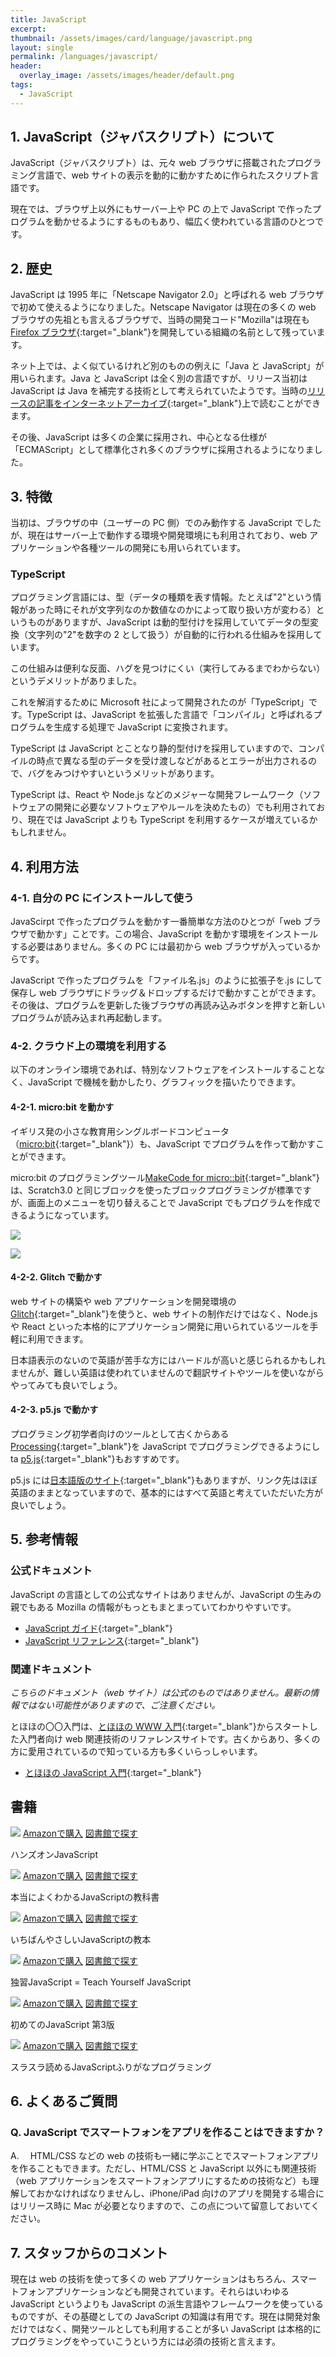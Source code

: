 ```yaml
---
title: JavaScript
excerpt:
thumbnail: /assets/images/card/language/javascript.png
layout: single
permalink: /languages/javascript/
header:
  overlay_image: /assets/images/header/default.png
tags:
  - JavaScript
---
```


## 1. JavaScript（ジャバスクリプト）について

JavaScript（ジャバスクリプト）は、元々 web ブラウザに搭載されたプログラミング言語で、web サイトの表示を動的に動かすために作られたスクリプト言語です。

現在では、ブラウザ上以外にもサーバー上や PC の上で JavaScript で作ったプログラムを動かせるようにするものもあり、幅広く使われている言語のひとつです。

## 2. 歴史

JavaScript は 1995 年に「Netscape Navigator 2.0」と呼ばれる web ブラウザで初めて使えるようになりました。Netscape Navigator は現在の多くの web ブラウザの先祖とも言えるブラウザで、当時の開発コード"Mozilla"は現在も[Firefox ブラウザ](https://www.mozilla.org/ja/firefox/){:target="\_blank"}を開発している組織の名前として残っています。

ネット上では、よく似ているけれど別のものの例えに「Java と JavaScript」が用いられます。Java と JavaScript は全く別の言語ですが、リリース当初は JavaScript は Java を補完する技術として考えられていたようです。当時の[リリースの記事をインターネットアーカイブ](https://web.archive.org/web/20070916144913/http://wp.netscape.com/newsref/pr/newsrelease67.html){:target="\_blank"}上で読むことができます。

その後、JavaScript は多くの企業に採用され、中心となる仕様が「ECMAScript」として標準化され多くのブラウザに採用されるようになりました。

## 3. 特徴

当初は、ブラウザの中（ユーザーの PC 側）でのみ動作する JavaScript でしたが、現在はサーバー上で動作する環境や開発環境にも利用されており、web アプリケーションや各種ツールの開発にも用いられています。

### TypeScript

プログラミング言語には、型（データの種類を表す情報。たとえば"2"という情報があった時にそれが文字列なのか数値なのかによって取り扱い方が変わる）というものがありますが、JavaScript は動的型付けを採用していてデータの型変換（文字列の"2"を数字の 2 として扱う）が自動的に行われる仕組みを採用しています。

この仕組みは便利な反面、ハグを見つけにくい（実行してみるまでわからない）というデメリットがありました。

これを解消するために Microsoft 社によって開発されたのが「TypeScript」です。TypeScript は、JavaScript を拡張した言語で「コンパイル」と呼ばれるプログラムを生成する処理で JavaScript に変換されます。

TypeScript は JavaScript とことなり静的型付けを採用していますので、コンパイルの時点で異なる型のデータを受け渡しなどがあるとエラーが出力されるので、バグをみつけやすいというメリットがあります。

TypeScript は、React や Node.js などのメジャーな開発フレームワーク（ソフトウェアの開発に必要なソフトウェアやルールを決めたもの）でも利用されており、現在では JavaScript よりも TypeScript を利用するケースが増えているかもしれません。

## 4. 利用方法　

### 4-1. 自分の PC にインストールして使う

JavaScirpt で作ったプログラムを動かす一番簡単な方法のひとつが「web ブラウザで動かす」ことです。この場合、JavaScript を動かす環境をインストールする必要はありません。多くの PC には最初から web ブラウザが入っているからです。

JavaScript で作ったプログラムを「ファイル名.js」のように拡張子を.js にして保存し web ブラウザにドラッグ＆ドロップするだけで動かすことができます。その後は、プログラムを更新した後ブラウザの再読み込みボタンを押すと新しいプログラムが読み込まれ再起動します。

### 4-2. クラウド上の環境を利用する

以下のオンライン環境であれば、特別なソフトウェアをインストールすることなく、JavaScript で機械を動かしたり、グラフィックを描いたりできます。

#### 4-2-1. micro:bit を動かす

イギリス発の小さな教育用シングルボードコンピュータ（[micro:bit](https://microbit.org/ja/){:target="\_blank"}）も、JavaScript でプログラムを作って動かすことができます。

micro:bit のプログラミングツール[MakeCode for micro::bit](https://makecode.microbit.org/){:target="\_blank"}は、Scratch3.0 と同じブロックを使ったブロックプログラミングが標準ですが、画面上のメニューを切り替えることで JavaScript でもプログラムを作成できるようになっています。

![](/assets/images/languages/javascript/microbit01.png)

![](/assets/images/languages/javascript/microbit02.png)

#### 4-2-2. Glitch で動かす

web サイトの構築や web アプリケーションを開発環境の[Glitch](https://glitch.com/){:target="\_blank"}を使うと、web サイトの制作だけではなく、Node.js や React といった本格的にアプリケーション開発に用いられているツールを手軽に利用できます。

日本語表示のないので英語が苦手な方にはハードルが高いと感じられるかもしれませんが、難しい英語は使われていませんので翻訳サイトやツールを使いながらやってみても良いでしょう。

#### 4-2-3. p5.js で動かす

プログラミング初学者向けのツールとして古くからある[Processing](https://processing.org/){:target="\_blank"}を JavaScript でプログラミングできるようにし ta
[p5.js](https://p5js.org/){:target="\_blank"}もおすすめです。

p5.js には[日本語版のサイト](https://p5js.jp/){:target="\_blank"}もありますが、リンク先はほぼ英語のままとなっていますので、基本的にはすべて英語と考えていただいた方が良いでしょう。

## 5. 参考情報

### 公式ドキュメント

JavaScript の言語としての公式なサイトはありませんが、JavaScript の生みの親でもある Mozilla の情報がもっともまとまっていてわかりやすいです。

- [JavaScript ガイド](https://developer.mozilla.org/ja/docs/Web/JavaScript/Guide){:target="\_blank"}
- [JavaScript リファレンス](https://developer.mozilla.org/ja/docs/Web/JavaScript/Reference){:target="\_blank"}

### 関連ドキュメント

_こちらのドキュメント（web サイト）は公式のものではありません。最新の情報ではない可能性がありますので、ご注意ください。_

とほほの〇〇入門は、[とほほの WWW 入門](https://www.tohoho-web.com/www.html){:target="\_blank"}からスタートした入門者向け web 関連技術のリファレンスサイトです。古くからあり、多くの方に愛用されているので知っている方も多くいらっしゃいます。

- [とほほの JavaScript 入門](https://www.tohoho-web.com/js/index.htm){:target="\_blank"}

## 書籍

<div class="bookshelf">
	<div class="book">
		<img class="cover" src="https://cover.openbd.jp/9784873119229.jpg">
		<a class="btn amazon" href="https://amazon.jp/dp/4873119227" target="blank">Amazonで購入</a>
		<a class="btn library" href="https://calil.jp/book/4873119227" target="blank">図書館で探す</a>
		<p class="title">ハンズオンJavaScript</p>
	</div>
	<div class="book">
		<img class="cover" src="https://cover.openbd.jp/9784797395150.jpg">
		<a class="btn amazon" href="https://amazon.jp/dp/479739515X" target="blank">Amazonで購入</a>
		<a class="btn library" href="https://calil.jp/book/479739515X" target="blank">図書館で探す</a>
		<p class="title">本当によくわかるJavaScriptの教科書</p>
	</div>
	<div class="book">
		<img class="cover" src="/assets/images/no_image.png">
		<a class="btn amazon" href="https://amazon.jp/dp/4295005924" target="blank">Amazonで購入</a>
		<a class="btn library" href="https://calil.jp/book/4295005924" target="blank">図書館で探す</a>
		<p class="title">いちばんやさしいJavaScriptの教本</p>
	</div>
	<div class="book">
		<img class="cover" src="https://cover.openbd.jp/9784798130842.jpg">
		<a class="btn amazon" href="https://amazon.jp/dp/4798130842" target="blank">Amazonで購入</a>
		<a class="btn library" href="https://calil.jp/book/4798130842" target="blank">図書館で探す</a>
		<p class="title">独習JavaScript = Teach Yourself JavaScript</p>
	</div>
	<div class="book">
		<img class="cover" src="/assets/images/no_image.png">
		<a class="btn amazon" href="https://amazon.jp/dp/4873117836" target="blank">Amazonで購入</a>
		<a class="btn library" href="https://calil.jp/book/4873117836" target="blank">図書館で探す</a>
		<p class="title">初めてのJavaScript 第3版</p>
	</div>
	<div class="book">
		<img class="cover" src="/assets/images/no_image.png">
		<a class="btn amazon" href="https://amazon.jp/dp/4295003859" target="blank">Amazonで購入</a>
		<a class="btn library" href="https://calil.jp/book/4295003859" target="blank">図書館で探す</a>
		<p class="title">スラスラ読めるJavaScriptふりがなプログラミング</p>
	</div>
</div>

## 6. よくあるご質問

### Q. JavaScript でスマートフォンをアプリを作ることはできますか？

A.　 HTML/CSS などの web の技術も一緒に学ぶことでスマートフォンアプリを作ることもできます。ただし、HTML/CSS と JavaScript 以外にも関連技術（web アプリケーションをスマートフォンアプリにするための技術など）も理解しておかなければなりませんし、iPhone/iPad 向けのアプリを開発する場合にはリリース時に Mac が必要となりますので、この点について留意しておいてください。

## 7. スタッフからのコメント

現在は web の技術を使って多くの web アプリケーションはもちろん、スマートフォンアプリケーションなども開発されています。それらはいわゆる JavaScript というよりも JavaScript の派生言語やフレームワークを使っているものですが、その基礎としての JavaScript の知識は有用です。現在は開発対象だけではなく、開発ツールとしても利用することが多い JavaScript は本格的にプログラミングをやっていこうという方には必須の技術と言えます。
